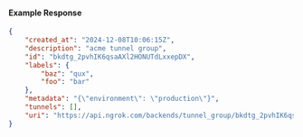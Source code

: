 <!-- Code generated for API Clients. DO NOT EDIT. -->

#### Example Response

```json
{
	"created_at": "2024-12-08T10:06:15Z",
	"description": "acme tunnel group",
	"id": "bkdtg_2pvhIK6qsaAXl2HONUTdLxxepDX",
	"labels": {
		"baz": "qux",
		"foo": "bar"
	},
	"metadata": "{\"environment\": \"production\"}",
	"tunnels": [],
	"uri": "https://api.ngrok.com/backends/tunnel_group/bkdtg_2pvhIK6qsaAXl2HONUTdLxxepDX"
}
```
